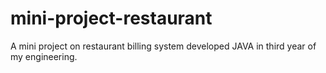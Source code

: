# mini-project-restaurant
A mini project on restaurant billing system developed JAVA in third year of my engineering.
